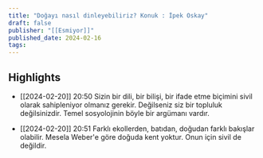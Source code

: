 ```yaml
---
title: "Doğayı nasıl dinleyebiliriz? Konuk : İpek Oskay"
draft: false
publisher: "[[Esmiyor]]"
published_date: 2024-02-16
tags:
---
```



## Highlights
* [[2024-02-20]] 20:50  Sizin bir dili, bir bilişi, bir ifade etme biçimini sivil olarak sahipleniyor olmanız gerekir. Değilseniz siz bir topluluk değilsinizdir. Temel sosyolojinin böyle bir argümanı vardır.

* [[2024-02-20]] 20:51  Farklı ekollerden, batıdan, doğudan farklı bakışlar olabilir. Mesela Weber'e göre doğuda kent yoktur. Onun için sivil de değildir.

